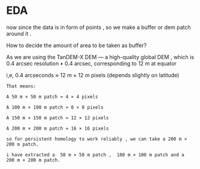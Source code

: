 # EDA
now since the data is in form of points , so we make a buffer or dem patch around it .

How to decide the amount of area to be taken as buffer?

As we are using the TanDEM-X DEM — a high-quality global DEM , which is 0.4 arcsec resolution
• 0.4 arcsec, corresponding to 12 m at equator

i,e, 0.4 arcseconds ≈ 12 m × 12 m pixels (depends slightly on latitude)

    That means:

    A 50 m × 50 m patch ≈ 4 × 4 pixels 

    A 100 m × 100 m patch ≈ 8 × 8 pixels

    A 150 m × 150 m patch ≈ 12 × 12 pixels

    A 200 m × 200 m patch ≈ 16 × 16 pixels

    so for persistent homology to work reliably , we can take a 200 m × 200 m patch.

    i have extracted a  50 m × 50 m patch ,  100 m × 100 m patch and a  200 m × 200 m patch.


    
